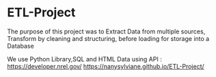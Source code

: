 # ETL-Project
The purpose of this project was to Extract Data from multiple sources, Transform by cleaning and structuring, before loading for storage into a Database 

We use Python Library,SQL and HTML 
Data using API : https://developer.nrel.gov/ 
 https://nanysylviane.github.io/ETL-Project/
